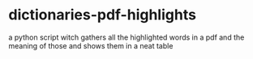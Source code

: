 # dictionaries-pdf-highlights
a python script witch gathers all the highlighted words in a pdf and the meaning of those and shows them in a neat table
